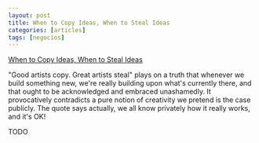 ```yaml
---
layout: post
title: When to Copy Ideas, When to Steal Ideas
categories: [articles]
tags: [negocios]
---
```


[When to Copy Ideas, When to Steal Ideas](https://davnicwil.com/when-to-copy-ideas-when-to-steal-ideas/)

"Good artists copy. Great artists steal" plays on a truth that whenever we build something new, we're really building upon what's currently there, and that ought to be acknowledged and embraced unashamedly. It provocatively contradicts a pure notion of creativity we pretend is the case publicly. The quote says actually, we all know privately how it really works, and it's OK!

<!--more-->

TODO